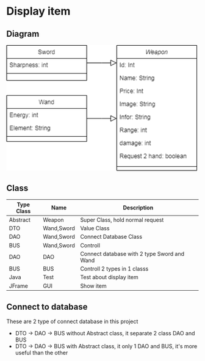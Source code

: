 # Display item

## Diagram

<div>
<img src="Demo.png"" width="500px">
</div>

## Class 

| Type Class | Name | Description |
| ------------ | ------ | ---------------------- |
| Abstract | Weapon | Super Class, hold normal request |
| DTO | Wand,Sword | Value Class |
| DAO | Wand,Sword | Connect Database Class |
| BUS | Wand,Sword | Controll |
| DAO | DAO | Connect database with 2 type Sword and Wand |
| BUS | BUS | Controll 2 types in 1 classs |
| Java | Test | Test about display item |
| JFrame | GUI | Show item |

## Connect to database

These are 2 type of connect database in this project
<br>
<ul>
  <li> DTO -> DAO -> BUS without Abstract class, it separate 2 class DAO and BUS
  <li> DTO -> DAO -> BUS with Abstract class, it only 1 DAO and BUS, it's more useful than the other
</ul>
